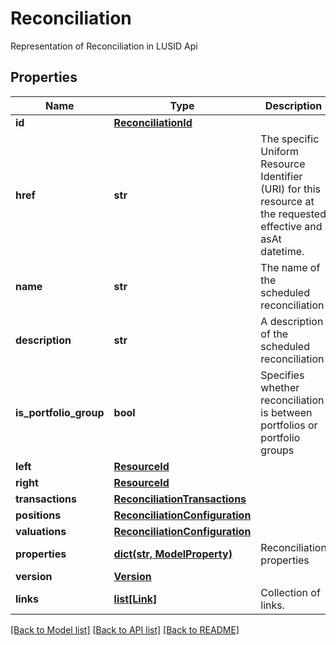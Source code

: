 # Reconciliation

Representation of Reconciliation in LUSID Api

## Properties
Name | Type | Description | Notes
------------ | ------------- | ------------- | -------------
**id** | [**ReconciliationId**](ReconciliationId.md) |  | [optional] 
**href** | **str** | The specific Uniform Resource Identifier (URI) for this resource at the requested effective and asAt datetime. | [optional] 
**name** | **str** | The name of the scheduled reconciliation | [optional] 
**description** | **str** | A description of the scheduled reconciliation | [optional] 
**is_portfolio_group** | **bool** | Specifies whether reconciliation is between portfolios or portfolio groups | [optional] 
**left** | [**ResourceId**](ResourceId.md) |  | [optional] 
**right** | [**ResourceId**](ResourceId.md) |  | [optional] 
**transactions** | [**ReconciliationTransactions**](ReconciliationTransactions.md) |  | [optional] 
**positions** | [**ReconciliationConfiguration**](ReconciliationConfiguration.md) |  | [optional] 
**valuations** | [**ReconciliationConfiguration**](ReconciliationConfiguration.md) |  | [optional] 
**properties** | [**dict(str, ModelProperty)**](ModelProperty.md) | Reconciliation properties | [optional] 
**version** | [**Version**](Version.md) |  | [optional] 
**links** | [**list[Link]**](Link.md) | Collection of links. | [optional] 

[[Back to Model list]](../README.md#documentation-for-models) [[Back to API list]](../README.md#documentation-for-api-endpoints) [[Back to README]](../README.md)


